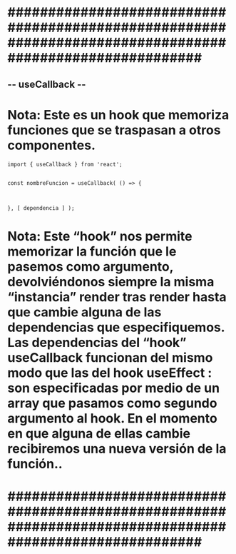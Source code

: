 # ######################################################################################################### #


## -- useCallback -- ##


# Nota: Este es un hook que memoriza funciones que se traspasan a otros componentes.


    import { useCallback } from 'react';


    const nombreFuncion = useCallback( () => {



    }, [ dependencia ] );


# Nota: Este “hook” nos permite memorizar la función que le pasemos como argumento, devolviéndonos siempre la misma “instancia” render tras render hasta que cambie alguna de las dependencias que especifiquemos. Las dependencias del “hook” useCallback funcionan del mismo modo que las del hook useEffect : son especificadas por medio de un array que pasamos como segundo argumento al hook. En el momento en que alguna de ellas cambie recibiremos una nueva versión de la función..


# ######################################################################################################### #